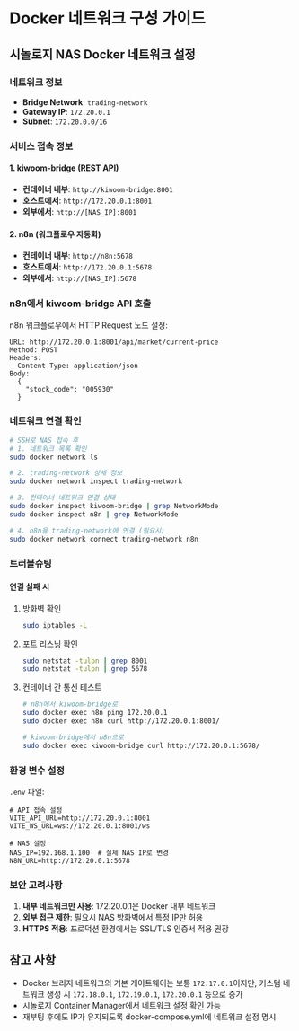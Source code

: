 # Docker 네트워크 구성 가이드

## 시놀로지 NAS Docker 네트워크 설정

### 네트워크 정보
- **Bridge Network**: `trading-network`
- **Gateway IP**: `172.20.0.1`
- **Subnet**: `172.20.0.0/16`

### 서비스 접속 정보

#### 1. kiwoom-bridge (REST API)
- **컨테이너 내부**: `http://kiwoom-bridge:8001`
- **호스트에서**: `http://172.20.0.1:8001`
- **외부에서**: `http://[NAS_IP]:8001`

#### 2. n8n (워크플로우 자동화)
- **컨테이너 내부**: `http://n8n:5678`
- **호스트에서**: `http://172.20.0.1:5678`
- **외부에서**: `http://[NAS_IP]:5678`

### n8n에서 kiwoom-bridge API 호출

n8n 워크플로우에서 HTTP Request 노드 설정:
```
URL: http://172.20.0.1:8001/api/market/current-price
Method: POST
Headers:
  Content-Type: application/json
Body:
  {
    "stock_code": "005930"
  }
```

### 네트워크 연결 확인

```bash
# SSH로 NAS 접속 후
# 1. 네트워크 목록 확인
sudo docker network ls

# 2. trading-network 상세 정보
sudo docker network inspect trading-network

# 3. 컨테이너 네트워크 연결 상태
sudo docker inspect kiwoom-bridge | grep NetworkMode
sudo docker inspect n8n | grep NetworkMode

# 4. n8n을 trading-network에 연결 (필요시)
sudo docker network connect trading-network n8n
```

### 트러블슈팅

#### 연결 실패 시
1. 방화벽 확인
   ```bash
   sudo iptables -L
   ```

2. 포트 리스닝 확인
   ```bash
   sudo netstat -tulpn | grep 8001
   sudo netstat -tulpn | grep 5678
   ```

3. 컨테이너 간 통신 테스트
   ```bash
   # n8n에서 kiwoom-bridge로
   sudo docker exec n8n ping 172.20.0.1
   sudo docker exec n8n curl http://172.20.0.1:8001/
   
   # kiwoom-bridge에서 n8n으로
   sudo docker exec kiwoom-bridge curl http://172.20.0.1:5678/
   ```

### 환경 변수 설정

`.env` 파일:
```env
# API 접속 설정
VITE_API_URL=http://172.20.0.1:8001
VITE_WS_URL=ws://172.20.0.1:8001/ws

# NAS 설정
NAS_IP=192.168.1.100  # 실제 NAS IP로 변경
N8N_URL=http://172.20.0.1:5678
```

### 보안 고려사항

1. **내부 네트워크만 사용**: 172.20.0.1은 Docker 내부 네트워크
2. **외부 접근 제한**: 필요시 NAS 방화벽에서 특정 IP만 허용
3. **HTTPS 적용**: 프로덕션 환경에서는 SSL/TLS 인증서 적용 권장

## 참고 사항

- Docker 브리지 네트워크의 기본 게이트웨이는 보통 `172.17.0.1`이지만, 
  커스텀 네트워크 생성 시 `172.18.0.1`, `172.19.0.1`, `172.20.0.1` 등으로 증가
- 시놀로지 Container Manager에서 네트워크 설정 확인 가능
- 재부팅 후에도 IP가 유지되도록 docker-compose.yml에 네트워크 설정 명시